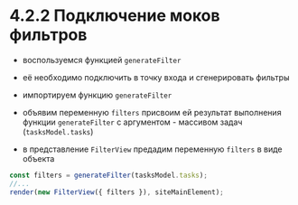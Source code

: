 # 4.2.2 Подключение моков фильтров

- воспользуемся функцией `generateFilter`

- её необходимо подключить в точку входа и сгенерировать фильтры

- импортируем функцию `generateFilter`

- объявим переменную `filters` присвоим ей результат выполнения функции `generateFilter` с аргументом - массивом задач (`tasksModel.tasks`)

- в представление `FilterView` предадим переменную `filters` в виде объекта

```js
const filters = generateFilter(tasksModel.tasks);
//...
render(new FilterView({ filters }), siteMainElement);
```
